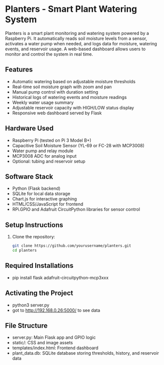 # Planters - Smart Plant Watering System

Planters is a smart plant monitoring and watering system powered by a Raspberry Pi. It automatically reads soil moisture levels from a sensor, activates a water pump when needed, and logs data for moisture, watering events, and reservoir usage. A web-based dashboard allows users to monitor and control the system in real time.

## Features

- Automatic watering based on adjustable moisture thresholds
- Real-time soil moisture graph with zoom and pan
- Manual pump control with duration setting
- Historical logs of watering events and moisture readings
- Weekly water usage summary
- Adjustable reservoir capacity with HIGH/LOW status display
- Responsive web dashboard served by Flask

## Hardware Used

- Raspberry Pi (tested on Pi 3 Model B+)
- Capacitive Soil Moisture Sensor (YL-69 or FC-28 with MCP3008)
- Water pump and relay module
- MCP3008 ADC for analog input
- Optional: tubing and reservoir setup

## Software Stack

- Python (Flask backend)
- SQLite for local data storage
- Chart.js for interactive graphing
- HTML/CSS/JavaScript for frontend
- RPi.GPIO and Adafruit CircuitPython libraries for sensor control

## Setup Instructions

1. Clone the repository:
   ```bash
   git clone https://github.com/yourusername/planters.git
   cd planters

## Required Installations
- pip install flask adafruit-circuitpython-mcp3xxx

## Activating the Project
- python3 server.py
- got to http://192.168.0.26:5000/ to see data

## File Structure
- server.py: Main Flask app and GPIO logic
- static/: CSS and image assets
- templates/index.html: Frontend dashboard
- plant_data.db: SQLite database storing thresholds, history, and reservoir data
